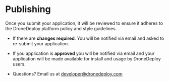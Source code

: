 # Publishing

Once you submit your application, it will be reviewed to ensure it adheres to the DroneDeploy platform policy and style guidelines.

 
* If there are __changes required__. You will be notified via email and asked to re-submit your application.

* If you application is __approved__ you will be notified via email and your application will be made available for install and usage by DroneDeploy users.

* Questions? Email us at developer@dronedeploy.com 